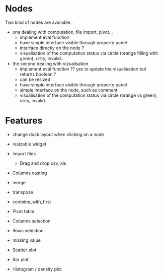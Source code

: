 # Nodes
Two kind of nodes are available :
- one dealing  with computation, file import, pivot...
    - implement eval function
    - have simple interface visible through property panel
    - interface directly on the node ?
    - visualisation of the computation status via circle (orange filling with green), dirty, invalid...
- the second dealing with vizualisation
    - implement eval function ?? yes to update the visualisation but returns boolean ?
    - can be resized
    - have simple interface visible through property panel
    - simple interface on the node, such as comment
    - visualisation of the computation status via circle (orange vs green), dirty, invalid...
    
# Features
- change dock layout when clicking on a node
- resizable widget


- Import files
    - Drag and drop csv, xls
- Columns casting
- merge
- transpose
- combine_with_first
- Pivot table
- Columns selection
- Rows selection
- missing value


- Scatter plot
- Bar plot
- Histogram / density plot
